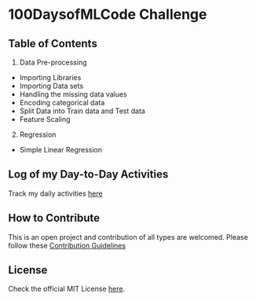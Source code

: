 # 100DaysofMLCode Challenge

## Table of Contents

1. Data Pre-processing
  * Importing Libraries
  * Importing Data sets
  * Handling the missing data values
  * Encoding categorical data
  * Split Data into Train data and Test data
  * Feature Scaling
  
2. Regression
 * Simple Linear Regression

## Log of my Day-to-Day Activities

Track my daily activities [here](100Days_Log.md)

## How to Contribute

This is an open project and contribution of all types are welcomed.
Please follow these [Contribution Guidelines](CONTRIBUTING.md)

## License

Check the official MIT License [here](LICENSE).
